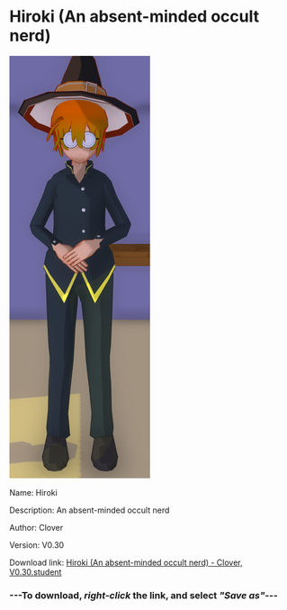 # Hiroki (An absent-minded occult nerd)

<img src = "https://raw.githubusercontent.com/Arbiter1223/Daigaku-Gurashi-Custom-Students/master/Students/Files/Hiroki%20(An%20absent-minded%20occult%20nerd).png">

Name: Hiroki

Description: An absent-minded occult nerd

Author: Clover

Version: V0.30

Download link: <a href="https://raw.githubusercontent.com/Arbiter1223/Daigaku-Gurashi-Custom-Students/master/Students/Files/Hiroki%20(An%20absent-minded%20occult%20nerd)%20-%20Clover%2C%20V0.30.student">Hiroki (An absent-minded occult nerd) - Clover, V0.30.student</a>

### ---**To download, _right-click_ the link, and select _"Save as"_**---
